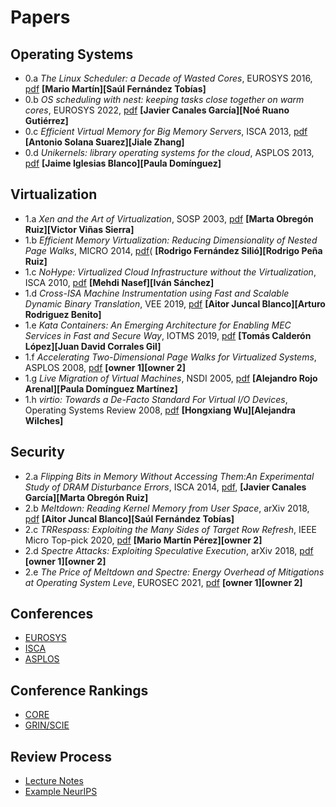 # Papers

## Operating Systems

* 0.a _The Linux Scheduler: a Decade of Wasted Cores_, EUROSYS 2016, [pdf](https://people.ece.ubc.ca/sasha/papers/eurosys16-final29.pdf) **[Mario Martín][Saúl Fernández Tobías]**
* 0.b _OS scheduling with nest: keeping tasks close together on warm cores_, EUROSYS 2022, [pdf](https://inria.hal.science/hal-03612592/document) **[Javier Canales García][Noé Ruano Gutiérrez]**
* 0.c _Efficient Virtual Memory for Big Memory Servers_, ISCA 2013, [pdf](https://research.cs.wisc.edu/multifacet/papers/isca13_direct_segment.pdf) **[Antonio Solana Suarez][Jiale Zhang]**
* 0.d _Unikernels: library operating systems for the cloud_, ASPLOS 2013, [pdf](https://mort.io/publications/pdf/asplos13-unikernels.pdf) **[Jaime Iglesias Blanco][Paula Domínguez]**
  
## Virtualization

* 1.a _Xen and the Art of Virtualization_, SOSP 2003, [pdf](https://www.cl.cam.ac.uk/research/srg/netos/papers/2003-xensosp.pdf) **[Marta Obregón Ruiz][Victor Viñas Sierra]**
* 1.b _Efficient Memory Virtualization: Reducing Dimensionality of Nested Page Walks_, MICRO 2014, [pdf](./1.b/memvirt.pdf)( **[Rodrigo Fernández Silió][Rodrigo Peña Ruiz]**
* 1.c _NoHype: Virtualized Cloud Infrastructure without the Virtualization_, ISCA 2010, [pdf](https://www.cs.princeton.edu/~jrex/papers/isca10.pdf) **[Mehdi Nasef][Iván Sánchez]**
* 1.d _Cross-ISA Machine Instrumentation using Fast and Scalable Dynamic Binary Translation_, VEE 2019, [pdf](./1.d/emul.pdf) **[Aitor Juncal Blanco][Arturo Rodriguez Benito]**
* 1.e _Kata Containers: An Emerging Architecture for Enabling MEC Services in Fast and Secure Way_, IOTMS 2019, [pdf](./1.e/kata.pdf) **[Tomás Calderón López][Juan David Corrales Gil]**
* 1.f _Accelerating Two-Dimensional Page Walks for Virtualized Systems_, ASPLOS 2008, [pdf](./1.f/cachetlb.pdf) **[owner 1][owner 2]**
* 1.g _Live Migration of Virtual Machines_, NSDI 2005, [pdf](./1.g/migrations.pdf) **[Alejandro Rojo Arenal][Paula Domínguez Martínez]**
* 1.h _virtio: Towards a De-Facto Standard For Virtual I/O Devices_, Operating Systems Review 2008, [pdf](https://ozlabs.org/~rusty/virtio-spec/virtio-paper.pdf) **[Hongxiang Wu][Alejandra Wilches]**
  
## Security 

* 2.a _Flipping Bits in Memory Without Accessing Them:An Experimental Study of DRAM Disturbance Errors_, ISCA 2014, [pdf](https://users.ece.cmu.edu/~yoonguk/papers/kim-isca14.pdf), **[Javier Canales García][Marta Obregón Ruiz]**
* 2.b _Meltdown: Reading Kernel Memory from User Space_, arXiv 2018, [pdf](https://meltdownattack.com/meltdown.pdf) **[Aitor Juncal Blanco][Saúl Fernández Tobías]**
* 2.c _TRRespass: Exploiting the Many Sides of Target Row Refresh_, IEEE Micro Top-pick 2020, [pdf](https://download.vusec.net/papers/trrespass_sp20.pdf) **[Mario Martín Pérez][owner 2]**
* 2.d _Spectre Attacks: Exploiting Speculative Execution_, arXiv 2018, [pdf](https://arxiv.org/abs/1801.01203) **[owner 1][owner 2]**
* 2.e _The Price of Meltdown and Spectre: Energy Overhead of Mitigations at Operating System Leve_, EUROSEC 2021, [pdf](https://www4.cs.fau.de/Publications/2021/herzog_2021_eurosec.pdf) **[owner 1][owner 2]**

## Conferences

- [EUROSYS](http://portal.core.edu.au/conf-ranks/?search=EUROSYS&by=all&source=CORE2023&sort=atitle&page=1) 
- [ISCA](http://portal.core.edu.au/conf-ranks/?search=ISCA&by=all&source=CORE2023&sort=atitle&page=1)
- [ASPLOS](http://portal.core.edu.au/conf-ranks/?search=ASPLOS&by=all&source=CORE2023&sort=atitle&page=1)

## Conference Rankings

- [CORE](http://portal.core.edu.au/conf-ranks/)
- [GRIN/SCIE](https://scie.lcc.uma.es:8443/gii-grin-scie-rating/ratingSearch.jsf)

## Review Process

- [Lecture Notes](../MATERIAL/00-PaperReviewGuide.pdf)
- [Example NeurIPS](https://openreview.net/forum?id=09QFnDWPF8)

